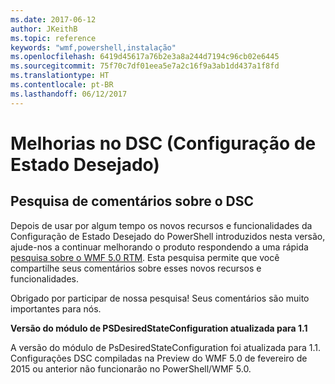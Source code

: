 ```yaml
---
ms.date: 2017-06-12
author: JKeithB
ms.topic: reference
keywords: "wmf,powershell,instalação"
ms.openlocfilehash: 6419d45617a76b2e3a8a244d7194c96cb02e6445
ms.sourcegitcommit: 75f70c7df01eea5e7a2c16f9a3ab1dd437a1f8fd
ms.translationtype: HT
ms.contentlocale: pt-BR
ms.lasthandoff: 06/12/2017
---
```

# <a name="improvements-in-desired-state-configuration-dsc"></a>Melhorias no DSC (Configuração de Estado Desejado)

## <a name="dsc-feedback-survey"></a>Pesquisa de comentários sobre o DSC   

Depois de usar por algum tempo os novos recursos e funcionalidades da Configuração de Estado Desejado do PowerShell introduzidos nesta versão, ajude-nos a continuar melhorando o produto respondendo a uma rápida [pesquisa sobre o WMF 5.0 RTM](https://www.surveymonkey.com/r/SGLQM5W). Esta pesquisa permite que você compartilhe seus comentários sobre esses novos recursos e funcionalidades. 

Obrigado por participar de nossa pesquisa! Seus comentários são muito importantes para nós.  

**Versão do módulo de PSDesiredStateConfiguration atualizada para 1.1**

A versão do módulo de PsDesiredStateConfiguration foi atualizada para 1.1. Configurações DSC compiladas na Preview do WMF 5.0 de fevereiro de 2015 ou anterior não funcionarão no PowerShell/WMF 5.0. 

